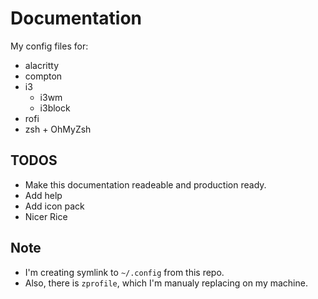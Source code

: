 # Documentation

My config files for:
- alacritty
- compton
- i3
  - i3wm
  - i3block
- rofi
- zsh + OhMyZsh

## TODOS

- Make this documentation readeable and production ready.
- Add help
- Add icon pack
- Nicer Rice

## Note

- I'm creating symlink to ```~/.config``` from this repo.
- Also, there is ```zprofile```, which I'm manualy replacing on my machine.
